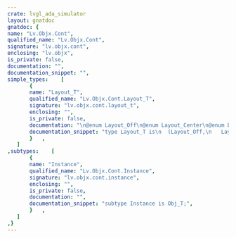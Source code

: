 ```yaml
---
crate: lvgl_ada_simulator
layout: gnatdoc
gnatdoc: {
name: "Lv.Objx.Cont",
qualified_name: "Lv.Objx.Cont",
signature: "lv.objx.cont",
enclosing: "lv.objx",
is_private: false,
documentation: "",
documentation_snippet: "",
simple_types:    [
       {
       name: "Layout_T",
       qualified_name: "Lv.Objx.Cont.Layout_T",
       signature: "lv.objx.cont.layout_t",
       enclosing: "",
       is_private: false,
       documentation: "\n@enum Layout_Off\n@enum Layout_Center\n@enum Layout_Col_L\n  Column left align\n@enum Layout_Col_M\n  Column middle align\n@enum Layout_Col_R\n  Column right align\n@enum Layout_Row_T\n  Row top align\n@enum Layout_Row_M\n  Row middle align\n@enum Layout_Row_B\n  Row bottom align\n@enum Layout_Pretty\n  Put as many object as possible in row and begin a new row\n@enum Layout_Grid\n  Align same-sized object into a grid",
       documentation_snippet: "type Layout_T is\n  (Layout_Off,\n   Layout_Center,\n   Layout_Col_L,\n   Layout_Col_M,\n   Layout_Col_R,\n   Layout_Row_T,\n   Layout_Row_M,\n   Layout_Row_B,\n   Layout_Pretty,\n   Layout_Grid);",
       }   ,
   ]
,subtypes:    [
       {
       name: "Instance",
       qualified_name: "Lv.Objx.Cont.Instance",
       signature: "lv.objx.cont.instance",
       enclosing: "",
       is_private: false,
       documentation: "",
       documentation_snippet: "subtype Instance is Obj_T;",
       }   ,
   ]
,}
---
```


